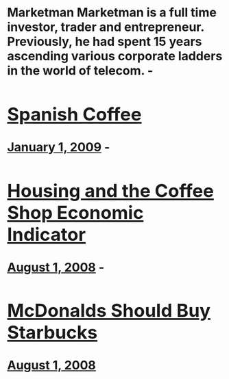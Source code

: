 # Marketman Marketman is a full time investor, trader and entrepreneur. Previously, he had spent 15 years ascending various corporate ladders in the world of telecom. - [<h2>Spanish Coffee</h2>January 1, 2009](https://ineedcoffee.com/spanish-coffee/) - [<h2>Housing and the Coffee Shop Economic Indicator</h2>August 1, 2008](https://ineedcoffee.com/housing-and-the-coffee-shop-economic-indicator/) - [<h2>McDonalds Should Buy Starbucks</h2>August 1, 2008](https://ineedcoffee.com/mcdonalds-should-buy-starbucks/)